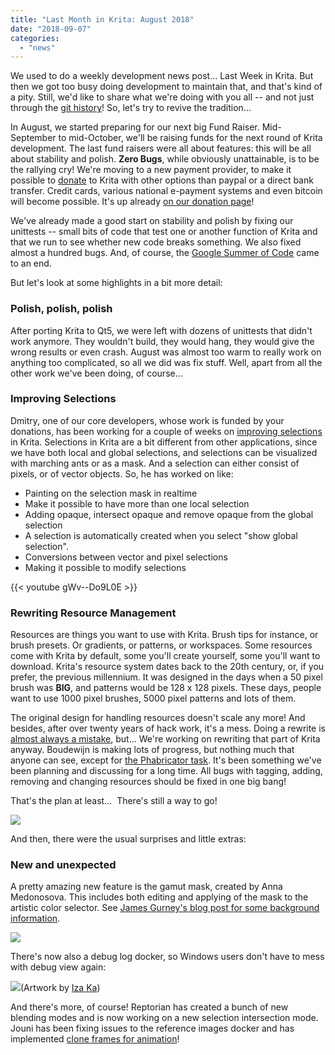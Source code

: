 ```yaml
---
title: "Last Month in Krita: August 2018"
date: "2018-09-07"
categories: 
  - "news"
---
```


We used to do a weekly development news post... Last Week in Krita. But then we got too busy doing development to maintain that, and that's kind of a pity. Still, we'd like to share what we're doing with you all -- and not just through the [git history](https://github.com/KDE/krita)! So, let's try to revive the tradition...

In August, we started preparing for our next big Fund Raiser. Mid-September to mid-October, we'll be raising funds for the next round of Krita development. The last fund raisers were all about features: this will be all about stability and polish. **Zero Bugs**, while obviously unattainable, is to be the rallying cry! We're moving to a new payment provider, to make it possible to [donate](/support-us/donations/) to Krita with other options than paypal or a direct bank transfer. Credit cards, various national e-payment systems and even bitcoin will become possible. It's up already [on our donation page](/support-us/donations/)!

We've already made a good start on stability and polish by fixing our unittests -- small bits of code that test one or another function of Krita and that we run to see whether new code breaks something. We also fixed almost a hundred bugs. And, of course, the [Google Summer of Code](/item/kritas-2018-google-summer-of-code/) came to an end.

But let's look at some highlights in a bit more detail:

### Polish, polish, polish

After porting Krita to Qt5, we were left with dozens of unittests that didn't work anymore. They wouldn't build, they would hang, they would give the wrong results or even crash. August was almost too warm to really work on anything too complicated, so all we did was fix stuff. Well, apart from all the other work we've been doing, of course...

### Improving Selections

Dmitry, one of our core developers, whose work is funded by your donations, has been working for a couple of weeks on [improving selections](https://phabricator.kde.org/T3920) in Krita. Selections in Krita are a bit different from other applications, since we have both local and global selections, and selections can be visualized with marching ants or as a mask. And a selection can either consist of pixels, or of vector objects. So, he has worked on like:

- Painting on the selection mask in realtime
- Make it possible to have more than one local selection
- Adding opaque, intersect opaque and remove opaque from the global selection
- A selection is automatically created when you select "show global selection".
- Conversions between vector and pixel selections
- Making it possible to modify selections

{{< youtube gWv--Do9L0E >}}

### Rewriting Resource Management

Resources are things you want to use with Krita. Brush tips for instance, or brush presets. Or gradients, or patterns, or workspaces. Some resources come with Krita by default, some you'll create yourself, some you'll want to download. Krita's resource system dates back to the 20th century, or, if you prefer, the previous millennium. It was designed in the days when a 50 pixel brush was **BIG**, and patterns would be 128 x 128 pixels. These days, people want to use 1000 pixel brushes, 5000 pixel patterns and lots of them.

The original design for handling resources doesn't scale any more! And besides, after over twenty years of hack work, it's a mess. Doing a rewrite is [almost always a mistake](https://www.joelonsoftware.com/2000/04/06/things-you-should-never-do-part-i/), but... We're working on rewriting that part of Krita anyway. Boudewijn is making lots of progress, but nothing much that anyone can see, except for [the Phabricator task](https://phabricator.kde.org/T379). It's been something we've been planning and discussing for a long time. All bugs with tagging, adding, removing and changing resources should be fixed in one big bang!

That's the plan at least...  There's still a way to go!

[![](/images/posts/2018/resource_db_explorer-300x145.png)](https://krita.org/wp-content/uploads/2018/09/resource_db_explorer.png)

And then, there were the usual surprises and little extras:

### New and unexpected

A pretty amazing new feature is the gamut mask, created by Anna Medonosova. This includes both editing and applying of the mask to the artistic color selector. See [James Gurney's blog post for some background information](https://gurneyjourney.blogspot.com/2008/01/color-wheel-masking-part-1.html).

[![](/images/posts/2018/gamut-300x300.png)](https://krita.org/wp-content/uploads/2018/09/gamut.png)

There's now also a debug log docker, so Windows users don't have to mess with debug view again:

[![](/images/posts/2018/log-docker-300x300.png)](https://krita.org/wp-content/uploads/2018/09/log-docker.png)(Artwork by [Iza Ka](http://LifeFinalEdited.pl))

And there's more, of course! Reptorian has created a bunch of new blending modes and is now working on a new selection intersection mode. Jouni has been fixing issues to the reference images docker and has implemented [clone frames for animation](https://phabricator.kde.org/T8764)!
